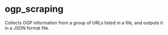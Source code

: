 # ogp_scraping
Collects OGP information from a group of URLs listed in a file, and outputs it in a JSON format file.
